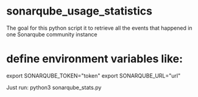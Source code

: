 # sonarqube_usage_statistics

The goal for this python script it to retrieve all the events that happened in one Sonarqube community instance

# define environment variables like:  
export SONARQUBE_TOKEN="token"
export SONARQUBE_URL="url"

Just run:
python3 sonarqube_stats.py
